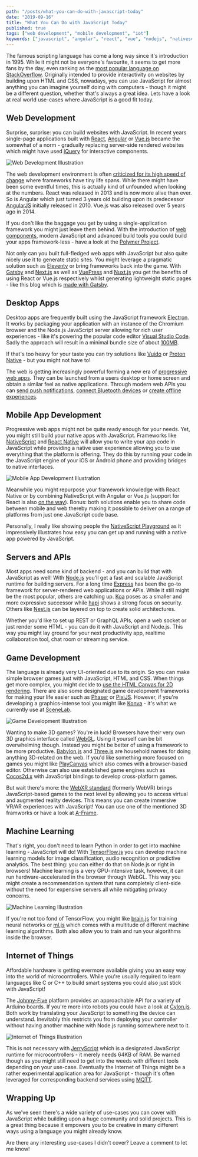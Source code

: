 ```yaml
---
path: "/posts/what-you-can-do-with-javascript-today"
date: "2019-09-16"
title: "What You Can Do with JavaScript Today"
published: true
tags: ["web development", "mobile development", "iot"]
keywords: ["javascript", "angular", "react", "vue", "nodejs", "nativescript", "react native", "what is javascript used for", "html", "css"]
---
```


The famous scripting language has come a long way since it's
introduction in 1995. While it might not be everyone's favourite, it
seems to get more fans by the day, even ranking as the
[most popular
language on StackOverflow](https://insights.stackoverflow.com/survey/2019#technology).
Originally intended to provide interactivity on websites by building
upon HTML and CSS, nowadays, you can use JavaScript for almost anything
you can imagine yourself doing with computers - though it might be a
different question, whether that's always a great idea. Lets have a look
at real world use-cases where JavaScript is a good fit today.

## Web Development

Surprise, surprise: you can build websites with JavaScript. In recent
years single-page applications built with
[React](https://reactjs.org/),
[Angular](https://angular.io/) or
[Vue.js](https://vuejs.org/) became the somewhat of a norm - gradually
replacing server-side rendered websites which might have used
[jQuery](https://jquery.com/) for interactive components.

![Web Development Illustration](frameworks_sm.png)

The web development environment is often
[criticized for its
high speed of change](https://dayssincelastjavascriptframework.com/)
where frameworks have tiny life spans. While there might have been some
eventful times, this is actually kind of unfounded when looking at the
numbers. React was released in 2013 and is now more alive than ever. So
is Angular which just turned 3 years old building upon its predecessor
[AngularJS](https://angularjs.org/) initially released in 2010. Vue.js
was also released over 5 years ago in 2014.

If you don't like the baggage you get by using a single-application
framework you might just leave them behind. With the introduction of
[web components](https://developer.mozilla.org/en-US/docs/Web/Web_Components),
modern JavaScript and advanced build tools you could build your apps
framework-less - have a look at the
[Polymer Project](https://www.polymer-project.org/).
 
Not only can you built full-fledged web apps with JavaScript but also
quite nicely use it to generate static sites. You might leverage a
pragmatic solution such as
[Eleventy](https://www.11ty.io/) or bring frameworks back into the game.
With
[Gatsby](https://www.gatsbyjs.org/) and
[Next.js](https://nextjs.org/) as well as
[VuePress](https://vuepress.vuejs.org/) and
[Nuxt.js](https://nuxtjs.org/) you get the benefits of using React or
Vue.js respectively whilst generating lightweight static pages - like
this blog which is
[made with Gatsby](https://github.com/nilsmehlhorn/blog).

## Desktop Apps

Desktop apps are frequently built using the JavaScript framework
[Electron](https://electronjs.org/). It works by packaging your
application with an instance of the Chromium browser and the Node.js
JavaScript server allowing for rich user experiences - like it's
powering the popular code editor
[Visual Studio Code](https://code.visualstudio.com/). Sadly the approach
will result in a minimal bundle size of about
[100MB](https://github.com/electron/electron/issues/2003).

If that's too heavy for your taste you can try solutions like
[Vuido](https://vuido.mimec.org/) or
[Proton Native](https://proton-native.js.org/) - but you might not have
to!

The web is getting increasingly powerful forming a new era of
[progressive web apps](https://developers.google.com/web/progressive-web-apps).
They can be launched from a users desktop or home screen and obtain a
similar feel as native applications. Through modern web APIs you can
[send push
notifications](https://developer.mozilla.org/en-US/docs/Web/API/Push_API),
[connect Bluetooth devices](https://developer.mozilla.org/en-US/docs/Web/API/Web_Bluetooth_API)
or
[create offline experiences](https://developer.mozilla.org/en-US/docs/Web/API/Service_Worker_API).

## Mobile App Development

Progressive web apps might not be quite ready enough for your needs.
Yet, you might still build your native apps with JavaScript. Frameworks
like
[NativeScript](https://www.nativescript.org/) and
[React Native](https://facebook.github.io/react-native/) will allow you
to write your app code in JavaScript while providing a native user
experience allowing you to use everything that the platform is offering.
They do this by running your code in the JavaScript engine of your iOS
or Android phone and providing bridges to native interfaces. 

![Mobile App Development Illustration](mobile_prototyping_sm.png)

Meanwhile you might repurpose your framework knowledge with React Native
or by combining NativeScript with Angular or Vue.js (support for React
is also 
[on the way](https://github.com/shirakaba/react-nativescript)). Bonus:
both solutions enable you to share code between mobile and web thereby
making it possible to deliver on a range of platforms from just one
JavaScript code base.

Personally, I really like showing people the
[NativeScript Playground](https://play.nativescript.org/) as it
impressively illustrates how easy you can get up and running with a
native app powered by JavaScript.

## Servers and APIs

Most apps need some kind of backend - and you can build that with
JavaScript as well! With
[Node.js](https://nodejs.org/en/) you'll get a fast and scalable
JavaScript runtime for building servers. For a long time
[Express](http://expressjs.com/) has been the go-to framework for
server-rendered web applications or APIs. While it still might be the
most popular, others are catching up.
[Koa](https://koajs.com/) poses as a smaller and more expressive
successor while
[hapi](https://hapi.dev/) shows a strong focus on security. Others like
[Nest.js](https://nestjs.com/) can be layered on top to create solid
architectures.

Whether you'd like to set up REST or GraphQL APIs, open a web socket or
just render some HTML - you can do it with JavaScript and Node.js. This
way you might lay ground for your next productivity app, realtime
collaboration tool, chat room or streaming service.

## Game Development

The language is already very UI-oriented due to its origin. So you can
make simple browser games just with JavaScript, HTML and CSS. When
things get more complex, you might decide to
[use the HTML Canvas for
2D rendering](https://developer.mozilla.org/en-US/docs/Games/Tutorials/2D_Breakout_game_pure_JavaScript).
There are also some designated game development frameworks for making
your life easier such as
[Phaser](http://phaser.io/) or
[PixiJS](https://www.pixijs.com/). However, if you're developing a
graphics-intense tool you might like
[Konva](https://konvajs.org/) - it's what we currently use at
[SceneLab](https://scenelab.io/).

![Game Development Illustration](ninja_sm.png)

Wanting to make 3D games? You're in luck! Browsers have their very own
3D graphics interface called
[WebGL](https://developer.mozilla.org/en-US/docs/Web/API/WebGL_API).
Using it yourself can be bit overwhelming though. Instead you might be
better of using a framework to be more productive.
[Babylon.js](https://www.babylonjs.com/) and
[Three.js](https://threejs.org/) are household names for doing anything
3D-related on the web. If you'd like something more focused on games you
might like
[PlayCanvas](https://playcanvas.com) which also comes with a
browser-based editor. Otherwise can also use established game engines
such as
[Cocos2d.x](https://cocos2d-x.org/cocos2dx) with JavaScript bindings to
develop cross-platform games.

But wait there's more: the
[WebXR standard](https://developer.mozilla.org/en-US/docs/Web/API/WebXR_Device_API)
(formerly WebVR) brings JavaScript-based games to the next level by
allowing you to access virtual and augmented reality devices. This means
you can create immersive VR/AR experiences with JavaScript! You can use
one of the mentioned 3D framworks or have a look at
[A-Frame](https://aframe.io/).

## Machine Learning

That's right, you don't need to learn Python in order to get into
machine learning - JavaScript will do! With
[TensorFlow.js](https://www.tensorflow.org/js) you can develop machine
learning models for image classification, audio recognition or
predictive analytics. The best thing: you can either do that on Node.js
or right in browsers! Machine learning is a very GPU-intensive task,
however, it can run hardware-accelerated in the browser through WebGL.
This way you might create a recommendation system that runs completely
client-side without the need for expensive servers all while mitigating
privacy concerns.

![Machine Learning Illustration](predictive_analytics_sm.png)

If you're not too fond of TensorFlow, you might like
[brain.js](https://github.com/BrainJS/brain.js) for training neural
networks or
[ml.js](https://github.com/mljs/ml) which comes with a multitude of
different machine learning algorithms. Both also allow you to train and
run your algorithms inside the browser.

## Internet of Things

Affordable hardware is getting evermore available giving you an easy way
into the world of microcontrollers. While you're usually required to
learn languages like C or C++ to build smart systems you could also just
stick with JavaScript!

The
[Johnny-Five](http://johnny-five.io/) platform provides an approachable
API for a variety of Arduino boards. If you're more into robots you
could have a look at
[Cylon,js](https://cylonjs.com/). Both work by translating your
JavaScript to something the device can understand. Inevitably this
restricts you from deploying your controller without having another machine with
Node.js running somewhere next to it.

![Internet of Things Illustration](connected_world_sm.png)

This is not necessary with
[JerryScript](https://jerryscript.net/) which is a designated JavaScript
runtime for microcontrollers - it merely needs 64KB of RAM. Be warned
though as you might still need to get into the weeds with different
tools depending on your use-case. Eventually the Internet of Things might be a rather
experimental application area for JavaScript - though it's often leveraged for corresponding backend services using [MQTT](https://github.com/mqttjs/MQTT.js).

## Wrapping Up

As we've seen there's a wide variety of use-cases you can cover with
JavaScript while building upon a huge community and solid projects. This
is a great thing because it empowers you to be creative in many
different ways using a language you might already know.

Are there any interesting use-cases I didn't cover? Leave a comment to
let me know!


